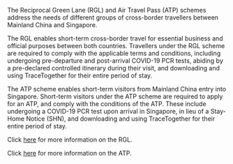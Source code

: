 

The Reciprocal Green Lane (RGL) and Air Travel Pass (ATP) schemes address the needs of different groups of cross-border travellers between Mainland China and Singapore.

The RGL enables short-term cross-border travel for essential business and official purposes between both countries. Travellers under the RGL scheme are required to comply with the applicable terms and conditions, including undergoing pre-departure and post-arrival COVID-19 PCR tests, abiding by a pre-declared controlled itinerary during their visit, and downloading and using TraceTogether for their entire period of stay.

The ATP scheme enables short-term visitors from Mainland China entry into Singapore. Short-term visitors under the ATP scheme are required to apply for an ATP, and comply with the conditions of the ATP. These include undergoing a COVID-19 PCR test upon arrival in Singapore, in lieu of a Stay-Home Notice (SHN), and downloading and using TraceTogether for their entire period of stay.

Click [here](/china/rgl/requirements-and-process) for more information on the RGL.

Click [here](/china/atp/requirements-and-process) for more information on the ATP.
